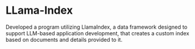 # LLama-Index
Developed a program utilizing LlamaIndex, a data framework designed to support LLM-based application development, that creates a custom index based on documents and details provided to it.
